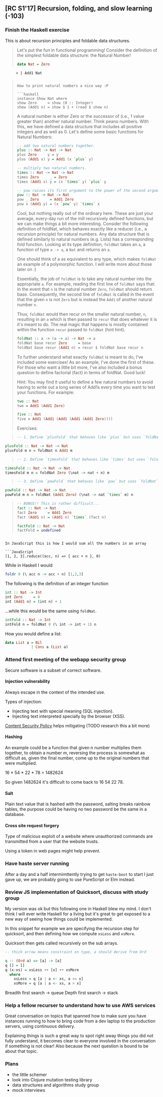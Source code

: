 ## [RC S1'17] Recursion, folding, and slow learning (-103)

### Finish the Haskell exercise

This is about recursion principles and foldable data structures.

> Let's put the fun in functional programming!
> Consider the definition of the simplest foldable data structure: the Natural
> Number!
> 
> ```haskell
> data Nat = Zero
         > | Add1 Nat
> ```
> 
> How to print natural numbers a nice way :P
> 
> ```haskell
> instance Show Nat where
  > show Zero     = show (0 :: Integer)
  > show (Add1 n) = show $ 1 + (read $ show n)
> ```
>
> A natural number is either Zero or the successor of (i.e., 1 value greater 
> than) another natural number. Think peano numbers. With this, we have defined 
> a data structure that includes all positive integers and as well as 0.
> Let's define some basic functions for Natural Numbers:
> 
> ```haskell
> -- add two natural numbers together.
> plus :: Nat -> Nat -> Nat
> plus Zero     y = y
> plus (Add1 x) y = Add1 (x `plus` y)
> 
> -- multiply two natural numbers.
> times :: Nat -> Nat -> Nat
> times Zero     _ = Zero
> times (Add1 x) y = (x `times` y) `plus` y
> 
> -- pow raises its first argument to the power of the second argument.
> pow :: Nat -> Nat -> Nat
> pow _ Zero     = Add1 Zero
> pow x (Add1 y) = (x `pow` y) `times` x
> ```
> 
> Cool, but nothing really out of the ordinary here. These are just your 
> average, every-day run of the mill recursively defined functions, but we can
> make things a bit more interesting.
> Consider the following definition of foldNat, which behaves exactly like a 
> reducer (i.e., a recursion principle) for natural numbers.
> Any data structure that is defined similarly to natural numbers (e.g. Lists) 
> has a corresponding fold function. Looking at its type definition, `foldNat`
> takes an `a`, a function of type `a -> a`, a `Nat` and returns an `a`. 
>
> One should think of a as equivalent to any type, which makes `foldNat` an 
> example of a polymorphic function. I will write more about those later on :)
>
> Essentially, the job of `foldNat` is to take any natural number into the 
> appropriate `a`. For example, reading the first line of `foldNat` says that:
> In the event that `n` is the natural number `Zero`, `foldNat` should return
> base.
> Consequently, the second line of `foldNat` is called in the event that the 
> given `n` is not `Zero` but is instead the `Add1` of another natural number 
> `n`.
>
> Thus, `foldNat` would then recur on the smaller natural number, `n`, resulting
> in an `a` which is then passed to `recur` that does whatever it is it's meant
> to do. The real magic that happens is mostly contained within the function 
> `recur` passed to `foldNat` (hint hint).
> 
> ```haskell
> foldNat :: a -> (a -> a) -> Nat -> a
> foldNat base recur Zero     = base
> foldNat base recur (Add1 n) = recur $ foldNat base recur n
> ```
> 
> To further understand what exactly `foldNat` is meant to do, I've included
> some exercises! As an example, I've done the first of these.
> For those who want a little bit more, I've also included a bonus question to 
> define factorial (fact) in terms of foldNat.
> Good luck!
> 
> Hint: You may find it useful to define a few natural numbers to avoid having 
> to write out a long series of Add1s every time you want to test your functions. For example:
> 
> ```haskell
> two :: Nat
> two = Add1 (Add1 Zero)
> 
> five :: Nat
> five = Add1 (Add1 (Add1 (Add1 (Add1 Zero))))
> ```
> 
> Exercises:

> ```haskell
> -- 1. Define `plusFold` that behaves like `plus` but uses `foldNat`.
> ```
```haskell
plusFold :: Nat -> Nat -> Nat
plusFold m n = foldNat n Add1 m
```

> ```haskell
> -- 2. Define `timesFold` that behaves like `times` but uses `foldNat`.
> ```
```haskell
timesFold :: Nat -> Nat -> Nat
timesFold m n = foldNat Zero (\nat -> nat + n) m
```

> ```haskell
> -- 3. Define `powFold` that behaves like `pow` but uses `foldNat`.
> ```
```haskell
powFold :: Nat -> Nat -> Nat
powFold m n = foldNat (Add1 Zero) (\nat -> nat `times` m) n
```

> ```haskell
> -- BONUS!! This is rather difficult...
> fact :: Nat -> Nat
> fact Zero     = Add1 Zero
> fact (Add1 n) = (Add1 n) `times` (fact n)
> 
> factFold :: Nat -> Nat
> factFold = undefined
```

In JavaScript this is how I would sum all the numbers in an array

```JavaScript
[1, 2, 3].reduce((acc, n) => { acc + n }, 0)
```

While in Haskell I would

```Haskell
foldr 0 (\ acc n -> acc + n) [1,2,3]
```

The following is the definition of an integer function

```Haskell
int :: Nat -> Int
int Zero     = 0
int (Add1 n) = (int n) + 1
```

...while this would be the same using `foldNat`.

```Haskell
intFold :: Nat -> Int
intFold n = foldNat 0 (\ int -> int + 1) n
```

How you would define a list:

```Haskell
data List a = Nil
            | Cons a (List a)
```

### Attend first meeting of the webapp security group

Secure software is a subset of correct software.

#### Injection vulnerability

Always escape in the context of the intended use.

Types of injection:

 * Injecting text with special meaning (SQL injection).
 * Injecting text interpreted specially by the browser (XSS).
 
[Content Security Policy](https://content-security-policy.com/) helps 
mitigating (TODO research this a bit more)

#### Hashing

An example could be a function that given n number multiplies them together,
to obtain a number m, reversing the process is somewhat as difficult as, given
the final number, come up to the original numbers that were multiplied.

16 * 54 * 22 * 78 = 1482624

So given 1482624 it's difficult to come back to 16 54 22 78.

#### Salt

Plain text value that is hashed with the password, salting breaks rainbow tables,
the purpose could be having no two password be the same in a database.

#### Cross site request forgery

Type of malicious exploit of a website where unauthorized commands are 
transmitted from a user that the website trusts.

Using a token in web pages might help prevent.


### Have haste server running

After a day and a half intermimttently trying to get `haste-boot` to start
I just gave up, we are probably going to use PureScript or Elm instead.


### Review JS implementation of Quicksort, discuss with study group

My version was ok but this following one in Haskell blew my mind.
I don't think I will ever write Haskell for a living but it's great to get 
exposed to a new way of seeing how things could be implemented.

In this snippet for example we are specifying the recursion step for 
quicksort, and then defining how we compute `xsLess` and `xsMore`.

Quicksort then gets called recursively on the sub arrays.

```haskell
-- thick arrow means constraint on type, a should derive from Ord

q :: (Ord a) => [a] -> [a]
q [] = []
q (x:xs) = xsLess ++ [x] ++ xsMore
  where
    xsLess = q [a | a <- xs, a <= x]
    xsMore = q [a | a <- xs, a > x]
```

Breadth first search -> queue
Depth first search -> stack


### Help a fellow recurser to understand how to use AWS services 

Great conversation on topics that spanned how to make sure you have instances
running to how to bring code from a dev laptop to the production servers,
using continuous delivery.

Explaining things is such a great way to spot right away things you did not 
fully understand, it becomes clear to everyone involved in the conversation
if something is not clear! Also because the next question is bound to be about 
that topic.


### Plans

 * the little schemer
 * look into Clojure mutation testing library 
 * data structures and algorithms study group
 * mock interviews
